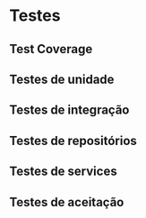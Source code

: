 # Testes

## Test Coverage
 
## Testes de unidade

## Testes de integração

## Testes de repositórios

## Testes de services

## Testes de aceitação